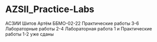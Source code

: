 # AZSII_Practice-Labs
АСЗИИ Шитов Артём ББМО-02-22
Практические работы 3-6 
Лабораторные работы 2-4
Лабораторная работа 1 и Практические работы 1-2 уже сданы
